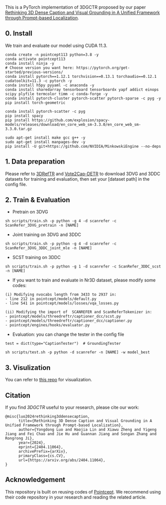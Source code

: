 
This is a PyTorch implementation of 3DGCTR proposed by our paper [Rethinking 3D Dense Caption and Visual Grounding in A Unified Framework through Prompt-based Localization](https://arxiv.org/abs/2404.11064).

## 0. Install

We train and evaluate our model using CUDA 11.3.
```
conda create -n pointcept113 python=3.8 -y
conda activate pointcept113
conda install ninja -y
# Choose version you want here: https://pytorch.org/get-started/previous-versions/
conda install pytorch==1.12.1 torchvision==0.13.1 torchaudio==0.12.1 cudatoolkit=11.3 -c pytorch -y
conda install h5py pyyaml -c anaconda -y
conda install sharedarray tensorboard tensorboardx yapf addict einops scipy plyfile termcolor timm -c conda-forge -y
conda install pytorch-cluster pytorch-scatter pytorch-sparse -c pyg -y
pip install torch-geometric

conda install pytorch-scatter -c pyg
pip install spacy
pip install https://github.com/explosion/spacy-models/releases/download/en_core_web_sm-3.3.0/en_core_web_sm-3.3.0.tar.gz

sudo apt-get install make gcc g++ -y
sudo apt-get install manpages-dev -y
pip install -U git+https://github.com/NVIDIA/MinkowskiEngine --no-deps
```

## 1. Data preparation

Please refer to [3DRefTR](https://github.com/Leon1207/3DRefTR) and [Vote2Cap-DETR](https://github.com/ch3cook-fdu/Vote2Cap-DETR) to download 3DVG and 3DDC datasets for training and evaluation, then set your [dataset path] in the config file.

## 2. Train & Evaluation

- Pretrain on 3DVG
```
sh scripts/train.sh -p python -g 4 -d scanrefer -c ScanRefer_3DVG_pretrain -n [NAME]
```
- Joint training on 3DVG and 3DDC
```
sh scripts/train.sh -p python -g 4 -d scanrefer -c ScanRefer_3DVG_3DDC_joint_mle -n [NAME]
```
- SCST training on 3DDC
```
sh scripts/train.sh -p python -g 1 -d scanrefer -c ScanRefer_3DDC_scst -n [NAME]
```

- If you want to train and evaluate in Nr3D dataset, please modify some codes:

```
(i) Modifying nvocabs length from 3433 to 2937 in:
- line 212 in pointcept/models/default.py
- line 541 in pointcept/models/losses/vqa_losses.py

(ii) Modifying the import of  SCANREFER and ScanReferTokenizer in:
- pointcept/models/threedreftr/captioner_dcc/scst.py
- pointcept/models/threedreftr/captioner_dcc/captioner.py
- pointcept/engines/hooks/evaluator.py
```

- Evaluation: you can change the tester in the config file
```
test = dict(type="CaptionTester")  # GroundingTester
```
```
sh scripts/test.sh -p python -d scanrefer -n [NAME] -w model_best
```

## 3. Visulization

You can refer to [this repo](https://github.com/yigengjiang/3DGCTR-Visualization) for visualization.


## Citation
If you find _3DGCTR_ useful to your research, please cite our work:
```
@misc{luo2024rethinking3ddensecaption,
      title={Rethinking 3D Dense Caption and Visual Grounding in A Unified Framework through Prompt-based Localization}, 
      author={Yongdong Luo and Haojia Lin and Xiawu Zheng and Yigeng Jiang and Fei Chao and Jie Hu and Guannan Jiang and Songan Zhang and Rongrong Ji},
      year={2024},
      eprint={2404.11064},
      archivePrefix={arXiv},
      primaryClass={cs.CV},
      url={https://arxiv.org/abs/2404.11064}, 
}
```

## Acknowledgement

This repository is built on reusing codes of [Pointcept](https://github.com/Pointcept/Pointcept). We recommend using their code repository in your research and reading the related article.
